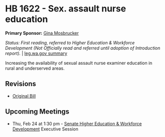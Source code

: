 # HB 1622 - Sex. assault nurse education
**Primary Sponsor:** [Gina Mosbrucker](/person/leg/gina.mosbrucker.md)

*Status: First reading, referred to Higher Education & Workforce Development (Not Officially read and referred until adoption of Introduction report).* | [leg.wa.gov summary](https://app.leg.wa.gov/billsummary?BillNumber=1622&Year=2021)

Increasing the availability of sexual assault nurse examiner education in rural and underserved areas.

## Revisions
* [Original Bill](1/)

## Upcoming Meetings
* Thu, Feb 24 at 1:30 pm - [Senate Higher Education & Workforce Development](/senate/2021-22/HEWD/) Executive Session
